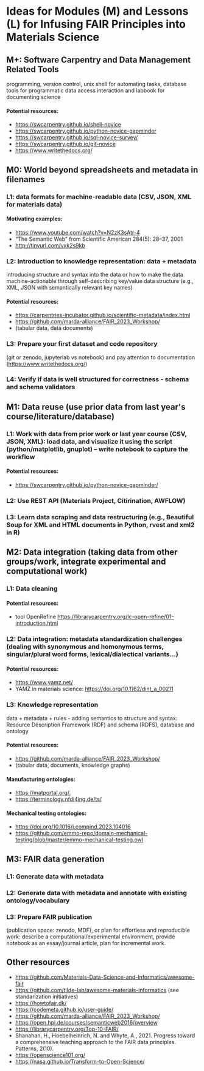 # Ideas for Modules (M) and Lessons (L) for Infusing FAIR Principles into Materials Science

## M+: Software Carpentry and Data Management Related Tools

programming, version control, unix shell for automating tasks, database tools for programmatic data access interaction and  labbook for documenting science

#### Potential resources: 

- https://swcarpentry.github.io/shell-novice
- https://swcarpentry.github.io/python-novice-gapminder
- https://swcarpentry.github.io/sql-novice-survey/
- https://swcarpentry.github.io/git-novice
- https://www.writethedocs.org/

## M0: World beyond spreadsheets and metadata in filenames 

### L1: data formats for machine-readable data (CSV, JSON, XML for materials data)

#### Motivating examples:
- https://www.youtube.com/watch?v=N2zK3sAtr-4
- “The Semantic Web” from Scientific American 284(5): 28–37, 2001
- http://tinyurl.com/vxk2s9kb
 
### L2: Introduction to knowledge representation: data + metadata

introducing structure and syntax into the data or how to make the data machine-actionable through self-describing key/value data structure (e.g., XML, JSON with semantically relevant key names)

#### Potential resources: 

- https://carpentries-incubator.github.io/scientific-metadata/index.html
- https://github.com/marda-alliance/FAIR_2023_Workshop/ 
- (tabular data, data documents)

### L3: Prepare your first dataset and code repository 

(git or zenodo, jupyterlab vs notebook) and pay attention to documentation (https://www.writethedocs.org/)

### L4: Verify if data is well structured for correctness - schema and schema validators


## M1: Data reuse (use prior data from last year's course/literature/database) 

### L1: Work with data from prior work or last year course (CSV, JSON, XML): load data, and visualize it using the script (python/matplotlib, gnuplot) – write notebook to capture the workflow 

#### Potential resources:

- https://swcarpentry.github.io/python-novice-gapminder/

### L2: Use REST API (Materials Project, Citirination, AWFLOW)

### L3: Learn data scraping and data restructuring (e.g., Beautiful Soup for XML and HTML documents in Python, rvest and xml2 in R) 

## M2: Data integration (taking data from other groups/work, integrate experimental and computational work)

### L1: Data cleaning

#### Potential resources:

- tool OpenRefine https://librarycarpentry.org/lc-open-refine/01-introduction.html

### L2: Data integration: metadata standardization challenges (dealing with synonymous and homonymous terms, singular/plural word forms, lexical/dialectical variants...)

#### Potential resources:

- https://www.yamz.net/ 
- YAMZ in materials science: https://doi.org/10.1162/dint_a_00211

### L3: Knowledge representation

data + metadata + rules - adding semantics to structure and syntax: Resource Description Framework (RDF) and schema (RDFS), database and ontology

#### Potential resources:

- https://github.com/marda-alliance/FAIR_2023_Workshop/ 
- (tabular data, documents, knowledge graphs)

#### Manufacturing ontologies:

- https://matportal.org/, 
- https://terminology.nfdi4ing.de/ts/

#### Mechanical testing ontologies:

- https://doi.org/10.1016/j.compind.2023.104016
- https://github.com/emmo-repo/domain-mechanical-testing/blob/master/emmo-mechanical-testing.owl

## M3: FAIR data generation 

### L1: Generate data with metadata 

### L2: Generate data with metadata and annotate with existing ontology/vocabulary

### L3: Prepare FAIR publication 

(publication space: zenodo, MDF), or plan for effortless and reproducible work: describe a computational/experimental environment, provide notebook as an essay/journal article, plan for incremental work.

## Other resources

- https://github.com/Materials-Data-Science-and-Informatics/awesome-fair
- https://github.com/tilde-lab/awesome-materials-informatics (see standarization initiatives)
- https://howtofair.dk/
- https://codemeta.github.io/user-guide/
- https://github.com/marda-alliance/FAIR_2023_Workshop/ 
- https://open.hpi.de/courses/semanticweb2016/overview
- https://librarycarpentry.org/Top-10-FAIR/
- Shanahan, H., Hoebelheinrich, N. and Whyte, A., 2021. Progress toward a comprehensive teaching approach to the FAIR data principles. Patterns, 2(10).
- https://openscience101.org/
- https://nasa.github.io/Transform-to-Open-Science/

